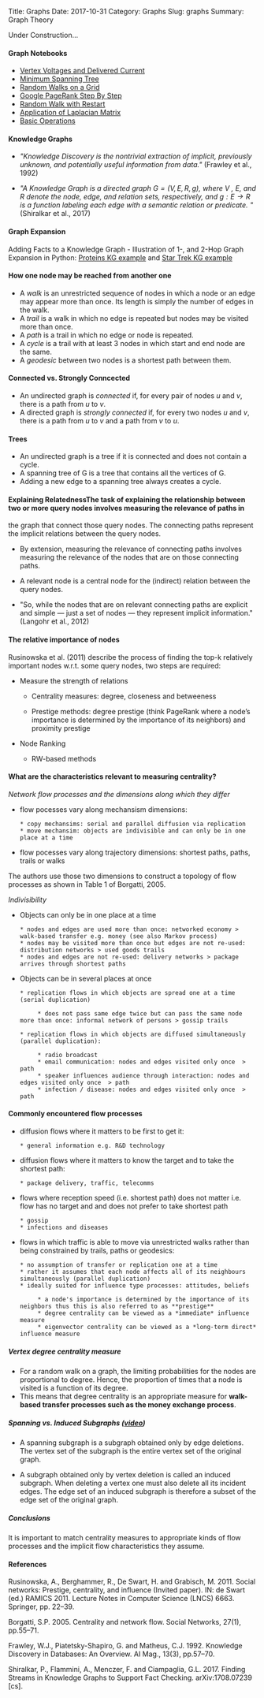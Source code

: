 Title: Graphs
Date: 2017-10-31
Category: Graphs
Slug: graphs
Summary: Graph Theory


Under Construction...

#### Graph Notebooks

* <a href="https://nbviewer.jupyter.org/github/raoulbia/ipython/blob/master/induced_voltages.ipynb?flush_cache=true" target="_blank">Vertex Voltages and Delivered Current</a>
* <a href="https://nbviewer.jupyter.org/github/raoulbia/ipython/blob/master/mimimum_spanning_tree.ipynb?flush_cache=true" target="_blank">Minimum Spanning Tree</a>
* <a href="https://github.com/raoulbia/ipython/blob/master/random_walks_on_grid.ipynb?flush_cache=true" target="_blank">Random Walks on a Grid</a>
* <a href="https://nbviewer.jupyter.org/github/raoulbia/ipython/blob/master/pagerank.ipynb?flush_cache=true" target="_blank">Google PageRank Step By Step</a>
* <a href="https://nbviewer.jupyter.org/github/raoulbia/ipython/blob/master/random_walk_with_restart.ipynb?flush_cache=true" target="_blank">Random Walk with Restart</a>
* <a href="https://nbviewer.jupyter.org/github/raoulbia/ipython/blob/master/laplacian_applications.ipynb?flush_cache=true" target="_blank">Application of Laplacian Matrix</a>
* <a href="https://nbviewer.jupyter.org/github/raoulbia/ipython/blob/master/basic_graph_operations.ipynb?flush_cache=true" target="_blank">Basic Operations</a>


#### Knowledge Graphs

* *"Knowledge Discovery is the nontrivial extraction of implicit, previously unknown, and potentially useful information
from data."* (Frawley et al., 1992)

* *"A Knowledge Graph is a directed graph $G = (V, E, R, g)$, where V , E, and R denote
the node, edge, and relation sets, respectively, and $g : E \rightarrow  R$
is a function labeling each edge with a semantic relation or predicate. "* (Shiralkar et al., 2017)


#### Graph Expansion

Adding Facts to a Knowledge Graph - Illustration of 1-, and 2-Hop Graph Expansion in Python: 
<a href="https://nbviewer.jupyter.org/github/raoulbia/jupyter-notebooks/blob/master/KG-Expansion-proteins.svg?flush_cache=true" target="_blank">Proteins KG example</a> and
<a href="https://nbviewer.jupyter.org/github/raoulbia/jupyter-notebooks/blob/master/KG-Expansion-startrek.svg?flush_cache=true" target="_blank">Star Trek KG example</a>


#### How one node may be reached from another one

* A *walk* is an unrestricted sequence of nodes in which a node or an edge may appear more than once. Its length is simply the number of edges in the walk.
* A *trail* is a walk in which no edge is repeated but nodes may be visited more than once.
* A *path* is a trail in which no edge or node is repeated.
* A *cycle* is a trail with at least 3 nodes in which start and end node are the same.
* A *geodesic* between two nodes is a shortest path between them.

#### Connected vs. Strongly Conncected

* An undirected graph is *connected* if, for every pair of nodes *u* and *v*, there is a path from *u* to *v*.
* A directed graph is *strongly connected* if, for every two nodes *u* and *v*, there is a path from *u* to *v* and a path from *v* to *u*.


#### Trees

* An undirected graph is a tree if it is connected and does not contain a cycle.
* A spanning tree of G is a tree that contains all the vertices of G.
* Adding a new edge to a spanning tree always creates a cycle.


#### Explaining RelatednessThe task of explaining the relationship between two or more query nodes involves measuring the relevance of paths in
the graph that connect those query nodes. The connecting paths represent the implicit relations between the query nodes.

* By extension, measuring the relevance of connecting paths involves measuring the relevance of the nodes that are on
  those connecting paths.

* A relevant node is a central node for the (indirect) relation between the query nodes.

* "So, while the nodes that are on relevant connecting paths are explicit and simple — just a set of nodes — they represent
implicit information." (Langohr et al., 2012)


#### The relative importance of nodes

Rusinowska et al. (2011) describe the process of finding the top-k relatively important nodes w.r.t. some query nodes, two steps are required:

* Measure the strength of relations

     * Centrality measures: degree, closeness and betweeness

     * Prestige methods: degree prestige (think PageRank where a node’s importance is determined by the importance of its
       neighbors) and proximity prestige

* Node Ranking

     * RW-based methods


#### What are the characteristics relevant to measuring centrality?

*Network flow processes and the dimensions along which they differ*

* flow pocesses vary along mechansism dimensions:

      * copy mechansims: serial and parallel diffusion via replication
      * move mechansim: objects are indivisible and can only be in one place at a time

* flow pocesses vary along trajectory dimensions: shortest paths, paths, trails or walks

The authors use those two dimensions to construct a topology of flow processes as shown in Table 1 of Borgatti, 2005.

*Indivisibility*

* Objects can only be in one place at a time

      * nodes and edges are used more than once: networked economy > walk-based transfer e.g. money (see also Markov process)
      * nodes may be visited more than once but edges are not re-used: distribution networks > used goods trails
      * nodes and edges are not re-used: delivery networks > package arrives through shortest paths

* Objects can be in several places at once

      * replication flows in which objects are spread one at a time (serial duplication)

           * does not pass same edge twice but can pass the same node more than once: informal network of persons > gossip trails

      * replication flows in which objects are diffused simultaneously (parallel duplication):

           * radio broadcast
           * email communication: nodes and edges visited only once  > path
           * speaker influences audience through interaction: nodes and edges visited only once  > path
           * infection / disease: nodes and edges visited only once  > path

#### Commonly encountered flow processes

* diffusion flows where it matters to be first to get it:

      * general information e.g. R&D technology

* diffusion flows where it matters to know the target and to take the shortest path:

      * package delivery, traffic, telecomms

* flows where reception speed (i.e. shortest path) does not matter i.e. flow has no target and and does not prefer to
  take shortest path

      * gossip
      * infections and diseases

* flows in which traffic is able to move via unrestricted walks rather than being constrained by trails, paths or geodesics:

      * no assumption of transfer or replication one at a time
      * rather it assumes that each node affects all of its neighbours simultaneously (parallel duplication)
      * ideally suited for influence type processes: attitudes, beliefs

           * a node's importance is determined by the importance of its neighbors thus this is also referred to as **prestige**
           * degree centrality can be viewed as a *immediate* influence measure
           * eigenvector centrality can be viewed as a *long-term direct* influence measure


##### Vertex degree centrality measure

* For a random walk on a graph, the limiting probabilities for the nodes are proportional to degree. Hence, the proportion of times that a node is visited is a function of its degree.
* This means that degree centrality is an appropriate measure for **walk-based transfer processes such as the money exchange process**.


##### Spanning vs. Induced Subgraphs ([video](https://www.youtube.com/watch?v=dPHkyRvLtIU&app=desktop))

* A spanning subgraph is a subgraph obtained only by edge deletions. The vertex set of the subgraph is the entire vertex set of the original graph.

* A subgraph obtained only by vertex deletion is called an induced subgraph. When deleting a vertex one must also delete all its incident edges.
The edge set of an induced subgraph is therefore a subset of the edge set of the original graph.


##### Conclusions

It is important to match centrality measures to appropriate kinds of flow processes and the implicit flow characteristics they assume.

#### References

Rusinowska, A., Berghammer, R., De Swart, H. and Grabisch, M. 2011. Social networks: Prestige, centrality, and influence (Invited paper). IN:  de Swart (ed.) RAMICS 2011. Lecture Notes in Computer Science (LNCS) 6663. Springer, pp. 22–39.

Borgatti, S.P. 2005. Centrality and network flow. Social Networks, 27(1), pp.55–71.

Frawley, W.J., Piatetsky-Shapiro, G. and Matheus, C.J. 1992. Knowledge Discovery in Databases: An Overview. AI Mag., 13(3), pp.57–70.

Shiralkar, P., Flammini, A., Menczer, F. and Ciampaglia, G.L. 2017. Finding Streams in Knowledge Graphs to Support Fact Checking. arXiv:1708.07239 [cs].


